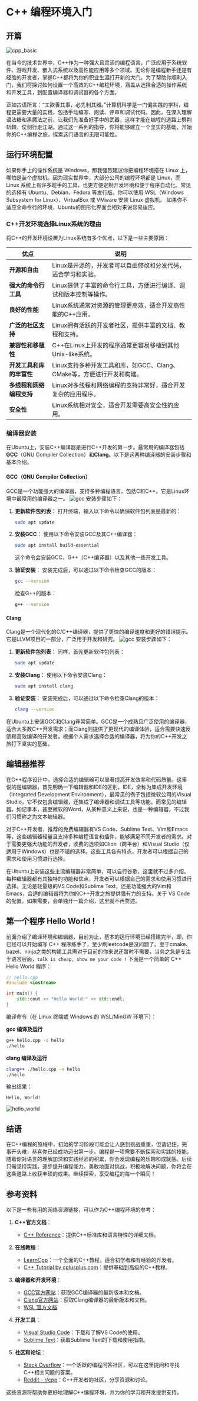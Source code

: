 # C++ 编程环境入门

## 开篇
![cpp_basic](pic/cpp_basic.png)

在当今的技术世界中，C++作为一种强大且灵活的编程语言，广泛应用于系统软件、游戏开发、嵌入式系统以及高性能应用等多个领域。无论你是编程新手还是有经验的开发者，掌握C++都将为你的职业生涯打开新的大门。为了帮助你顺利入门，我们将探讨如何设置一个高效的C++编程环境，涵盖从选择合适的操作系统和开发工具，到配置编译器和调试器的各个方面。

正如古语所言：“工欲善其事，必先利其器。”计算机科学是一门偏实践的学科，编程更需要大量的实践，包括手动编写、阅读、评审和调试代码。因此，在深入理解语法糖和黑魔法之前，让我们先准备好手中的武器，这样才能在编程的道路上劈荆斩棘，仗剑行走江湖。通过这一系列的指导，你将能够建立一个坚实的基础，开始你的C++编程之旅，探索这门语言的无限可能性。

## 运行环境配置

如果你手上的操作系统是 Windows，那我强烈建议你把编程环境搭在 Linux 上，哪怕是装个虚拟机。因为现实世界中，大部分公司的编程环境都是 Linux，而 Linux 系统上有许多趁手的工具，也更方便定制开发环境和便于程序自动化。常见的选择有 Ubuntu、Debian、Fedora 等发行版。你可以使用 WSL（Windows Subsystem for Linux）、VirtualBox 或 VMware 安装 Linux 虚拟机。
如果你不适应全命令行的环境，Ubuntu的图形化界面会相对来说容易适应。

### C++开发环境选择Linux系统的理由

将C++的开发环境设置为Linux系统有多个优点，以下是一些主要原因：

| 优点                     | 说明                                                                   |
| ------------------------ | ---------------------------------------------------------------------- |
| **开源和自由**           | Linux是开源的，开发者可以自由修改和分发代码，适合学习和实验。          |
| **强大的命令行工具**     | Linux提供了丰富的命令行工具，方便进行编译、调试和版本控制等操作。      |
| **良好的性能**           | Linux系统通常对资源的管理更高效，适合开发高性能的C++应用。             |
| **广泛的社区支持**       | Linux拥有活跃的开发者社区，提供丰富的文档、教程和支持。                |
| **兼容性和移植性**       | C++在Linux上开发的程序通常更容易移植到其他Unix-like系统。              |
| **开发工具和库的丰富性** | Linux支持多种开发工具和库，如GCC、Clang、CMake等，方便进行开发和构建。 |
| **多线程和网络编程支持** | Linux对多线程和网络编程的支持非常好，适合开发复杂的应用程序。          |
| **安全性**               | Linux系统相对安全，适合开发需要高安全性的应用。                        |

### 编译器安装

在Ubuntu上，安装C++编译器是进行C++开发的第一步。最常用的编译器包括**GCC**（GNU Compiler Collection）和**Clang**。以下是这两种编译器的安装步骤和基本介绍。

#### GCC（GNU Compiler Collection）

GCC是一个功能强大的编译器，支持多种编程语言，包括C和C++。它是Linux环境中最常用的编译器之一。
![gcc](pic/gcc.jpg)
安装步骤如下：

1. **更新软件包列表**：
   打开终端，输入以下命令以确保软件包列表是最新的：
   ```bash
   sudo apt update
   ```

2. **安装GCC**：
   使用以下命令安装GCC及其C++编译器：
   ```bash
   sudo apt install build-essential
   ```
   这个命令会安装GCC、G++（C++编译器）以及其他一些开发工具。

3. **验证安装**：
   安装完成后，可以通过以下命令检查GCC的版本：
   ```bash
   gcc --version
   ```

   检查G++的版本：
   ```bash
   g++ --version
   ```

#### Clang

Clang是一个现代化的C/C++编译器，提供了更快的编译速度和更好的错误提示。它是LLVM项目的一部分，广泛用于开发和研究。
![gcc](pic/clang.jpg)
安装步骤如下：

1. **更新软件包列表**：
   同样，首先更新软件包列表：
   ```bash
   sudo apt update
   ```

2. **安装Clang**：
   使用以下命令安装Clang：
   ```bash
   sudo apt install clang
   ```

3. **验证安装**：
   安装完成后，可以通过以下命令检查Clang的版本：
   ```bash
   clang --version
   ```

在Ubuntu上安装GCC和Clang非常简单。GCC是一个成熟且广泛使用的编译器，适合大多数C++开发需求；而Clang则提供了更现代的编译体验，适合需要快速反馈和高效编译的开发者。根据个人需求选择合适的编译器，将为你的C++开发之旅打下坚实的基础。


## 编辑器推荐

在C++程序设计中，选择合适的编辑器可以显著提高开发效率和代码质量。这里说的是编辑器，首先明确一下编辑器和IDE的区别。IDE，全称为集成开发环境（Integrated Development Environment），最常见的例子包括微软公司的Visual Studio，它不仅包含编辑器，还集成了编译器和调试工具等功能。而常见的编辑器，如记事本，甚至微软的Word，从某种意义上来说，也是一种编辑器，不过我们习惯称之为文本编辑器。

对于C++开发者，推荐的免费编辑器有VS Code、Sublime Text、Vim和Emacs等，这些编辑器轻量且支持多种编程语言和插件，能够满足不同开发者的需求。对于需要更强大功能的开发者，收费的选项如Clion（跨平台）和Visual Studio（仅适用于Windows）也是不错的选择。这些工具各有特点，开发者可以根据自己的需求和使用习惯进行选择。

在Ubuntu上安装这些主流编辑器非常简单，可以自行谷歌，这里就不过多介绍。每种编辑器都有其独特的功能和优点，开发者可以根据自己的需求和使用习惯进行选择。无论是轻量级的VS Code和Sublime Text，还是功能强大的Vim和Emacs，合适的编辑器将为你的C++开发之旅提供强有力的支持。关于 VS Code的配置，如果需要，会单独开一篇介绍，这里就不再赘述。

## 第一个程序 Hello World !

前面介绍了编译环境和编辑器，目前为止，基本的运行环境已经搭建完毕，即，你已经可以开始编写 C++ 程序练手了，至少刷leetcode是没问题了。至于cmake、bazel、ninja之类的构建工具需对于目前的你来说还暂时不需要，当务之急是专注于语言层面，`talk is cheap, show me your code !`
下面是一个简单的 C++ Hello World 程序：

```cpp
// hello.cpp
#include <iostream>

int main() {
    std::cout << "Hello World!" << std::endl;
}
```

编译命令（在 Linux 终端或 Windows 的 WSL/MinGW 环境下）：

**gcc 编译及运行**
```sh
g++ hello.cpp -o hello
./hello
```

**clang 编译及运行**
```sh
clang++ ./hello.cpp -o hello
./hello
```

输出结果：

```
Hello, World!
```
![hello_world](pic/hello_world.jpg)

## 结语

在C++编程的旅程中，初始的学习阶段可能会让人感到挑战重重，但请记住，完事开头难，恭喜你已经成功迈出第一步。编程是一项需要不断探索和实践的技能，随着你对语言的理解加深和实践经验的积累，你会发现编程的乐趣和成就感。后续只需坚持实践，逐步提升编程能力。勇敢地面对挑战，积极地解决问题，你将会在这条道路上收获丰硕的成果。继续探索，享受编程的每一个瞬间！

## 参考资料

以下是一些有用的网络资源链接，可以作为C++编程环境的参考：

1. **C++官方文档**：
   - [C++ Reference](https://en.cppreference.com/w/)：提供C++标准库和语言特性的详细文档。

2. **在线教程**：
   - [LearnCpp](https://www.learncpp.com/)：一个全面的C++教程，适合初学者和有经验的开发者。
   - [C++ Tutorial by cplusplus.com](http://www.cplusplus.com/doc/tutorial/)：提供基础到高级的C++教程。

3. **编译器和开发环境**：
   - [GCC官方网站](https://gcc.gnu.org/)：获取GCC编译器的最新版本和文档。
   - [Clang官方网站](https://clang.llvm.org/)：获取Clang编译器的最新版本和文档。
   - [WSL 官方文档](https://learn.microsoft.com/zh-cn/windows/wsl/tutorials/wsl-vscode)

4. **开发工具**：
   - [Visual Studio Code](https://code.visualstudio.com/)：下载和了解VS Code的使用。
   - [Sublime Text](https://www.sublimetext.com/)：获取Sublime Text的下载和使用指南。

5. **社区和论坛**：
   - [Stack Overflow](https://stackoverflow.com/questions/tagged/c%2b%2b)：一个活跃的编程问答社区，可以在这里提问和寻找C++相关问题的答案。
   - [Reddit - r/cpp](https://www.reddit.com/r/cpp/)：C++开发者的社区，分享资源和讨论。

这些资源将帮助你更好地理解C++编程环境，并为你的学习和开发提供支持。
